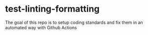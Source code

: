 # test-linting-formatting
The goal of this repo is to setup coding standards and fix them in an automated way with Github Actions 
